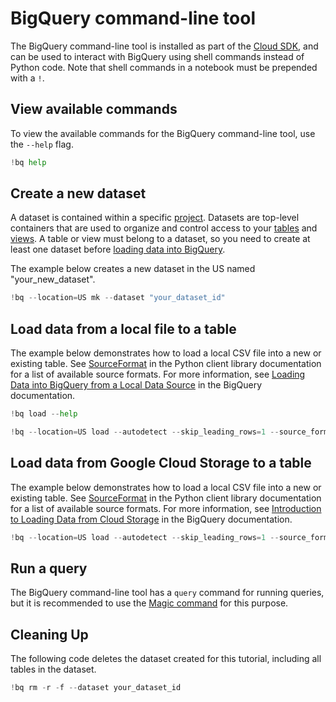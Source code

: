 
# BigQuery command-line tool

The BigQuery command-line tool is installed as part of the [Cloud SDK](https://cloud-dot-devsite.googleplex.com/sdk/docs/), and can be used to interact with BigQuery using shell commands instead of Python code. Note that shell commands in a notebook must be prepended with a `!`.

## View available commands

To view the available commands for the BigQuery command-line tool, use the `--help` flag.


```python
!bq help
```

## Create a new dataset

A dataset is contained within a specific [project](https://cloud.google.com/bigquery/docs/projects). Datasets are top-level containers that are used to organize and control access to your [tables](https://cloud.google.com/bigquery/docs/tables) and [views](https://cloud.google.com/bigquery/docs/views). A table or view must belong to a dataset, so you need to create at least one dataset before [loading data into BigQuery](https://cloud.google.com/bigquery/loading-data-into-bigquery).

The example below creates a new dataset in the US named "your_new_dataset".


```python
!bq --location=US mk --dataset "your_dataset_id"
```

## Load data from a local file to a table

The example below demonstrates how to load a local CSV file into a new or existing table. See [SourceFormat](https://googleapis.github.io/google-cloud-python/latest/bigquery/generated/google.cloud.bigquery.job.SourceFormat.html#google.cloud.bigquery.job.SourceFormat) in the Python client library documentation for a list of available source formats. For more information, see [Loading Data into BigQuery from a Local Data Source](https://cloud.google.com/bigquery/docs/loading-data-local) in the BigQuery documentation.


```python
!bq load --help
```


```python
!bq --location=US load --autodetect --skip_leading_rows=1 --source_format=CSV your_dataset_id.us_states_local_file 'resources/us-states.csv'
```

## Load data from Google Cloud Storage to a table

The example below demonstrates how to load a local CSV file into a new or existing table. See [SourceFormat](https://googleapis.github.io/google-cloud-python/latest/bigquery/generated/google.cloud.bigquery.job.SourceFormat.html#google.cloud.bigquery.job.SourceFormat) in the Python client library documentation for a list of available source formats. For more information, see [Introduction to Loading Data from Cloud Storage](https://cloud.google.com/bigquery/docs/loading-data-cloud-storage) in the BigQuery documentation.


```python
!bq --location=US load --autodetect --skip_leading_rows=1 --source_format=CSV your_dataset_id.us_states_gcs 'gs://cloud-samples-data/bigquery/us-states/us-states.csv'
```

## Run a query

The BigQuery command-line tool has a `query` command for running queries, but it is recommended to use the [Magic command](./BigQuery%20Query%20Magic.ipynb) for this purpose.

## Cleaning Up

The following code deletes the dataset created for this tutorial, including all tables in the dataset.


```python
!bq rm -r -f --dataset your_dataset_id
```
